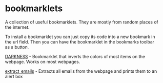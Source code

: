 # bookmarklets
A collection of useful bookmarklets. They are mostly from random places of the internet.

To install a bookmarklet you can just copy its code into a new bookmark in the url field. Then you can have the bookmarklet in the bookmarks toolbar as a button. 

[DARKNESS](DARKNESS) - Bookmarklet that inverts the colors of most items on the webpage. Works on most webpages.

[extract_emails](extract_emails) - Extracts all emails from the webpage and prints them to an alert box
